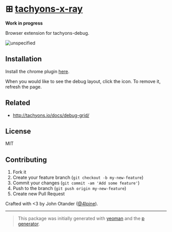 # ⊞ [tachyons-x-ray](http://tachyons.io/docs/debug-grid/)

__Work in progress__

Browser extension for tachyons-debug.

![unspecified](https://cloud.githubusercontent.com/assets/1424573/18359165/dc0b0bd6-75b5-11e6-97b9-bbada98bae01.png)

## Installation

Install the chrome plugin [here]().

When you would like to see the debug layout, click the icon.
To remove it, refresh the page.

## Related

- <http://tachyons.io/docs/debug-grid/>

## License

MIT

## Contributing

1. Fork it
2. Create your feature branch (`git checkout -b my-new-feature`)
3. Commit your changes (`git commit -am 'Add some feature'`)
4. Push to the branch (`git push origin my-new-feature`)
5. Create new Pull Request

Crafted with <3 by John Otander ([@4lpine](https://twitter.com/4lpine)).

***

> This package was initially generated with [yeoman](http://yeoman.io) and the [p generator](https://github.com/johnotander/generator-p.git).
